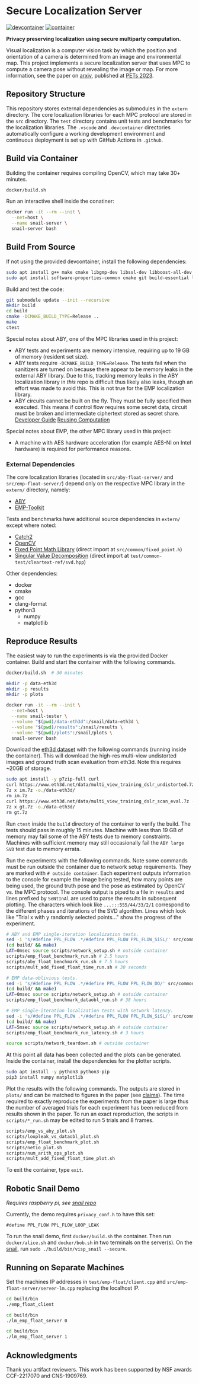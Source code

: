 # Secure Localization Server
[![devcontainer](https://github.com/secret-snail/localization-server/actions/workflows/devcontainer.yml/badge.svg)](https://github.com/secret-snail/localization-server/actions/workflows/devcontainer.yml)
[![container](https://github.com/secret-snail/localization-server/actions/workflows/docker-image.yml/badge.svg)](https://github.com/secret-snail/localization-server/actions/workflows/docker-image.yml)

**Privacy preserving localization using secure multiparty computation.**

Visual localization is a computer vision task by which the position and
orientation of a camera is determined from an image and environmental map. This
project implements a secure localization server that uses MPC to compute a
camera pose without revealing the image or map. For more information, see the
paper on [arxiv](https://arxiv.org/abs/2403.14916), published at
[PETs 2023](https://petsymposium.org/2024/paperlist.php).

## Repository Structure

This repository stores external dependencies as submodules in the `extern`
directory. The core localization libraries for each MPC protocol are stored in
the `src` directory. The `test` directory contains unit tests and benchmarks for
the localization libraries. The `.vscode` and `.devcontainer` directories
automatically configure a working development environment and continuous
deployment is set up with GitHub Actions in `.github`.

## Build via Container

Building the container requires compiling OpenCV, which may take 30+
minutes.

```bash
docker/build.sh
```

Run an interactive shell inside the conatiner:

```bash
docker run -it --rm --init \
  --net=host \
  --name snail-server \
  snail-server bash
```

## Build From Source

If not using the provided devcontainer, install the following dependencies:

```bash
sudo apt install g++ make cmake libgmp-dev libssl-dev libboost-all-dev  # ABY
sudo apt install software-properties-common cmake git build-essential libssl-dev  # EMP
```

Build and test the code:

```bash
git submodule update --init --recursive
mkdir build
cd build
cmake -DCMAKE_BUILD_TYPE=Release ..
make
ctest
```

Special notes about ABY, one of the MPC libraries used in this project:
- ABY tests and experiments are memory intensive, requiring up to 19 GB of
memory (resident set size).
- ABY tests require `-DCMAKE_BUILD_TYPE=Release`. The tests fail when the
sanitizers are turned on because there appear to be memory leaks in the external
ABY library. Due to this, tracking memory leaks in the ABY localization
library in *this* repo is difficult thus likely also leaks, though an effort was
made to avoid this. This is not true for the EMP localization library.
- ABY circuits cannot be built on the fly. They must be fully specified then
executed. This means if control flow requires some secret data, circuit must be
broken and intermediate ciphertext stored as secret share.
[Developer Guide](https://www.informatik.tu-darmstadt.de/media/encrypto/encrypto_code/abydevguide.pdf)
[Reusing Computation](https://github.com/encryptogroup/ABY/issues/167)

Special notes about EMP, the other MPC library used in this project:
- A machine with AES hardware acceleration (for example AES-NI on Intel
hardware) is required for performance reasons.

### External Dependencies

The core localization libraries (located in `src/aby-float-server/` and
`src/emp-float-server/`) depend only on the respective MPC library in the
`extern/` directory, namely:

- [ABY](https://github.com/encryptogroup/ABY)
- [EMP-Toolkit](https://github.com/emp-toolkit)

Tests and benchmarks have additional source dependencies in `extern/` except
where noted:

- [Catch2](https://github.com/catchorg/Catch2)
- [OpenCV](https://github.com/opencv/opencv)
- [Fixed Point Math Library](https://github.com/MikeLankamp/fpm) (direct import at `src/common/fixed_point.h`)
- [Singular Value Decomposition](https://numerical.recipes/) (direct import at `test/common-test/cleartext-ref/svd.hpp`)

Other dependencies:

- docker
- cmake
- gcc
- clang-format
- python3
  - numpy
  - matplotlib

## Reproduce Results

The easiest way to run the experiments is via the provided Docker container.
Build and start the container with the following commands.

```bash
docker/build.sh  # 30 minutes

mkdir -p data-eth3d
mkdir -p results
mkdir -p plots

docker run -it --rm --init \
  --net=host \
  --name snail-tester \
  --volume "$(pwd)/data-eth3d":/snail/data-eth3d \
  --volume "$(pwd)/results":/snail/results \
  --volume "$(pwd)/plots":/snail/plots \
  snail-server bash
```

Download the [eth3d dataset](https://www.eth3d.net/datasets#high-res-multi-view)
with the following commands (running inside the container). This will download
the high-res multi-view undistorted images and ground truth scan evaluation from
eth3d. Note this requires ~20GB of storage.

```bash
sudo apt install -y p7zip-full curl
curl https://www.eth3d.net/data/multi_view_training_dslr_undistorted.7z -o im.7z
7z x im.7z -o./data-eth3d/
rm im.7z
curl https://www.eth3d.net/data/multi_view_training_dslr_scan_eval.7z -o gt.7z
7z x gt.7z -o./data-eth3d/
rm gt.7z
```

Run `ctest` inside the `build` directory of the container to verify the build.
The tests should pass in roughly 15 minutes. Machine with less than 19 GB of
memory may fail some of the ABY tests due to memory constraints. Machines with
sufficient memory may still occasionally fail the `ABY large SVD` test due to
memory errata.

Run the experiments with the following commands. Note some commands must
be run outside the container due to network setup requirements. They are marked
with `# outside container`. Each experiment outputs information to the console
for example the image being tested, how many points are being used, the ground
truth pose and the pose as estimated by OpenCV vs. the MPC protocol. The
console output is piped to a file in `results` and lines prefixed by `SeNtInAl`
are used to parse the results in subsequent plotting. The characters which look
like `...:::555/44/33/2/1` correspond to the different phases and iterations of
the SVD algorithm. Lines which look like "Trial x with y randomly selected
points..." show the progress of the experiment.

```bash
# ABY and EMP single-iteration localization tests.
sed -i 's/#define PPL_FLOW .*/#define PPL_FLOW PPL_FLOW_SiSL/' src/common/privacyconf.h
(cd build/ && make)
LAT=0msec source scripts/network_setup.sh # outside container
scripts/emp_float_benchmark_run.sh # 2.5 hours
scripts/aby_float_benchmark_run.sh # 7.5 hours
scripts/mult_add_fixed_float_time_run.sh # 30 seconds

# EMP data-oblivious tests.
sed -i 's/#define PPL_FLOW .*/#define PPL_FLOW PPL_FLOW_DO/' src/common/privacyconf.h
(cd build/ && make)
LAT=0msec source scripts/network_setup.sh # outside container
scripts/emp_float_benchmark_dataobl_run.sh # 38 hours

# EMP single-iteration localization tests with network latency.
sed -i 's/#define PPL_FLOW .*/#define PPL_FLOW PPL_FLOW_SiSL/' src/common/privacyconf.h
(cd build/ && make)
LAT=5msec source scripts/network_setup.sh # outside container
scripts/emp_float_benchmark_run_latency.sh # 3 hours

source scripts/network_teardown.sh # outside container
```

At this point all data has been collected and the plots can be generated. Inside
the container, install the dependencies for the plotter scripts.

```bash
sudo apt install -y python3 python3-pip
pip3 install numpy matplotlib
```

Plot the results with the following commands. The outputs are stored in `plots/`
and can be matched to figures in the paper (see [claims](claims.md)). The time
required to exactly reproduce the experiments from the paper is large thus the
number of averaged trials for each experiment has been reduced from results
shown in the paper. To run an exact reproduction, the scripts in
`scripts/*_run.sh` may be edited to run 5 trials and 8 frames.

```bash
scripts/emp_vs_aby_plot.sh
scripts/loopleak_vs_dataobl_plot.sh
scripts/emp_float_benchmark_plot.sh
scripts/netio_plot.sh
scripts/num_arith_ops_plot.sh
scripts/mult_add_fixed_float_time_plot.sh
```

To exit the container, type `exit`.

## Robotic Snail Demo

*Requires raspberry pi, see [snail repo](https://github.com/secret-snail/snail)*

Currently, the demo requires `privacy_conf.h` to have this set:
```
#define PPL_FLOW PPL_FLOW_LOOP_LEAK
```

To run the snail demo, first `docker/build.sh` the container. Then run
`docker/alice.sh` and `docker/bob.sh` in two terminals on the server(s).
On the [snail](https://github.com/secret-snail/snail), run
`sudo ./build/bin/visp_snail --secure`.

## Running on Separate Machines

Set the machines IP addresses in `test/emp-float/client.cpp` and
`src/emp-float-server/server-lm.cpp` replacing the localhost IP.

```bash
cd build/bin
./emp_float_client
```

```bash
cd build/bin
./lm_emp_float_server 0
```

```bash
cd build/bin
./lm_emp_float_server 1
```

## Acknowledgments

Thank you artifact reviewers. This work has been supported by NSF awards CCF-2217070 and CNS-1909769.

